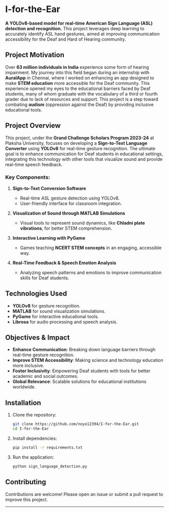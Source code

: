 

# I-for-the-Ear

**A YOLOv8-based model for real-time American Sign Language (ASL) detection and recognition.** This project leverages deep learning to accurately identify ASL hand gestures, aimed at improving communication accessibility for the Deaf and Hard of Hearing community.

## Project Motivation

Over **63 million individuals in India** experience some form of hearing impairment. My journey into this field began during an internship with **AuralApp** in Chennai, where I worked on enhancing an app designed to make **STEM education** more accessible for the Deaf community. This experience opened my eyes to the educational barriers faced by Deaf students, many of whom graduate with the vocabulary of a third or fourth grader due to lack of resources and support. This project is a step toward combating **audism** (oppression against the Deaf) by providing inclusive educational tools.

## Project Overview

This project, under the **Grand Challenge Scholars Program 2023-24** at Plaksha University, focuses on developing a **Sign-to-Text Language Converter** using **YOLOv8** for real-time gesture recognition. The ultimate goal is to enhance communication for Deaf students in educational settings, integrating this technology with other tools that visualize sound and provide real-time speech feedback.

### Key Components:
1. **Sign-to-Text Conversion Software**  
   - Real-time ASL gesture detection using YOLOv8.
   - User-friendly interface for classroom integration.

2. **Visualization of Sound through MATLAB Simulations**  
   - Visual tools to represent sound dynamics, like **Chladni plate vibrations**, for better STEM comprehension.

3. **Interactive Learning with PyGame**  
   - Games teaching **NCERT STEM concepts** in an engaging, accessible way.

4. **Real-Time Feedback & Speech Emotion Analysis**  
   - Analyzing speech patterns and emotions to improve communication skills for Deaf students.

## Technologies Used
- **YOLOv8** for gesture recognition.
- **MATLAB** for sound visualization simulations.
- **PyGame** for interactive educational tools.
- **Librosa** for audio processing and speech analysis.

## Objectives & Impact
- **Enhance Communication**: Breaking down language barriers through real-time gesture recognition.
- **Improve STEM Accessibility**: Making science and technology education more inclusive.
- **Foster Inclusivity**: Empowering Deaf students with tools for better academic and social outcomes.
- **Global Relevance**: Scalable solutions for educational institutions worldwide.

## Installation
1. Clone the repository:
   ```bash
   git clone https://github.com/noyo12394/I-for-the-Ear.git
   cd I-for-the-Ear
   ```
2. Install dependencies:
   ```bash
   pip install -r requirements.txt
   ```

3. Run the application:
   ```bash
   python sign_language_detection.py
   ```

## Contributing
Contributions are welcome! Please open an issue or submit a pull request to improve this project.

---
